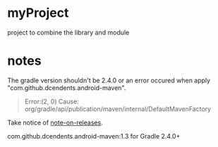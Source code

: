 # myProject
project to combine the library and module

# notes

The gradle version shouldn't be 2.4.0 or an error occured when apply "com.github.dcendents.android-maven".
> Error:(2, 0) Cause: org/gradle/api/publication/maven/internal/DefaultMavenFactory

Take notice of [note-on-releases](https://github.com/dcendents/android-maven-gradle-plugin#note-on-releases).

com.github.dcendents.android-maven:1.3 for Gradle 2.4.0+
